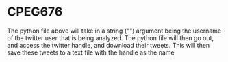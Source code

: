# CPEG676

The python file above will take in a string ("") argument being the username of the twitter user that is being analyzed. The python file will then go out, and access the twitter handle, and download their tweets. This will then save these tweets to a text file with the handle as the name
